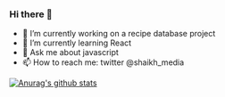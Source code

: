 ### Hi there 👋

- 🔭 I’m currently working on a recipe database project
- 🌱 I’m currently learning React
- 💬 Ask me about javascript
- 📫 How to reach me: twitter @shaikh_media

[![Anurag's github stats](https://github-readme-stats.vercel.app/api?username=shaikhmedia)](https://github.com/anuraghazra/github-readme-stats)
